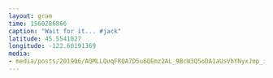 ```yaml
---
layout: gram
time: 1560286866
caption: "Wait for it... #jack"
latitude: 45.5541027
longitude: -122.60191369
media:
- media/posts/201906/AQMLLQuqFRQA7D5u6QEmz2AL_9BcW3Q5oDA1aUsVhYNyxJmp_ins9hHPz5mbtHk_Zk1HFeKerp2zlbfipkNtlXUfI_MOntCAfeP019k_17955438184283749.mp4
---
```

